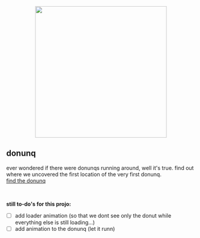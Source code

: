 <div id="header" align="center">
  <img src="https://media.giphy.com/media/26vUGtG592DScjZEQ/giphy.gif" width="350"/>  
</div>

## donunq

ever wondered if there were donunqs running around, well it's true. find out where we uncovered the first location of the very first donunq.
<br>
[find the donunq](https://donunq.arthuris.online)

<p>&nbsp;</p>

**still to-do's for this projo:**
- [ ] add loader animation (so that we dont see only the donut while everything else is still loading...)
- [ ] add animation to the donunq (let it runn)
